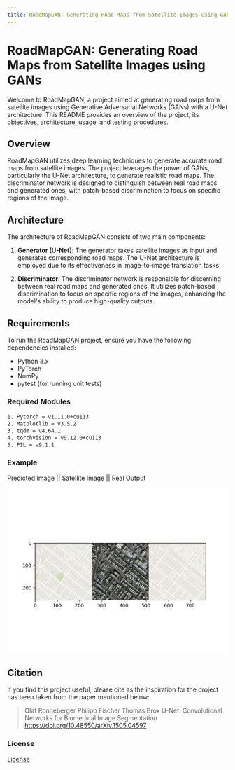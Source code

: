 ```yaml
---
title: RoadMapGAN: Generating Road Maps from Satellite Images using GANs
---
```


# RoadMapGAN: Generating Road Maps from Satellite Images using GANs

Welcome to RoadMapGAN, a project aimed at generating road maps from satellite images using Generative Adversarial Networks (GANs) with a U-Net architecture. This README provides an overview of the project, its objectives, architecture, usage, and testing procedures.

## Overview
RoadMapGAN utilizes deep learning techniques to generate accurate road maps from satellite images. The project leverages the power of GANs, particularly the U-Net architecture, to generate realistic road maps. The discriminator network is designed to distinguish between real road maps and generated ones, with patch-based discrimination to focus on specific regions of the image.

## Architecture
The architecture of RoadMapGAN consists of two main components:

1. **Generator (U-Net)**: The generator takes satellite images as input and generates corresponding road maps. The U-Net architecture is employed due to its effectiveness in image-to-image translation tasks.

2. **Discriminator**: The discriminator network is responsible for discerning between real road maps and generated ones. It utilizes patch-based discrimination to focus on specific regions of the images, enhancing the model's ability to produce high-quality outputs.

## Requirements
To run the RoadMapGAN project, ensure you have the following dependencies installed:
- Python 3.x
- PyTorch
- NumPy
- pytest (for running unit tests)

### Required Modules
    1. Pytorch = v1.11.0+cu113
    2. Matplotlib = v3.5.2
    3. tqdm = v4.64.1
    4. torchvision = v0.12.0+cu113
    5. PIL = v9.1.1

### Example

Predicted Image               || Satellite Image                || Real Output

![Can't Load Image](https://github.com/arsh73552/MapGeneration/blob/main/exampleOut.jpg)


## Citation

If you find this project useful, please cite as the inspiration for the project has been taken from the paper mentioned below:

> Olaf Ronneberger 
> Philipp Fischer 
> Thomas Brox
> U-Net: Convolutional Networks for Biomedical Image Segmentation
> https://doi.org/10.48550/arXiv.1505.04597

### License

<a href = 'MIT-LICENSE.txt'>License</a>


